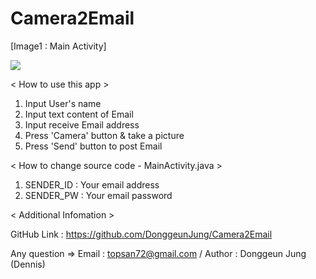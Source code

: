 # Camera2Email

[Image1 : Main Activity]

<div>
<img src="https://github.com/DonggeunJung/DonggeunJung/blob/master/Camera2Email.jpg?raw=true width="400px"></img>
</div>


< How to use this app >
1. Input User's name
2. Input text content of Email
3. Input receive Email address
4. Press 'Camera' button & take a picture
5. Press 'Send' button to post Email

< How to change source code - MainActivity.java >
 1. SENDER_ID : Your email address
 2. SENDER_PW : Your email password


< Additional Infomation >

GitHub Link : https://github.com/DonggeunJung/Camera2Email

Any question => Email : topsan72@gmail.com / Author : Donggeun Jung (Dennis)
